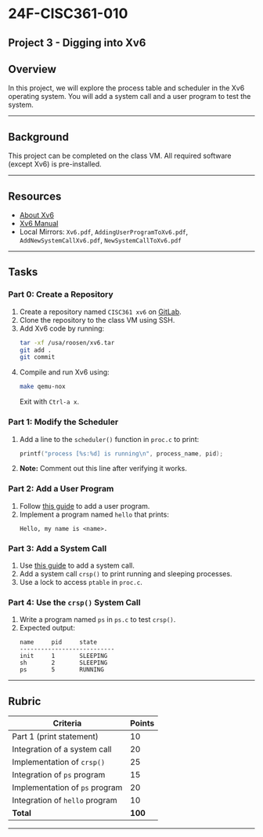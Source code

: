 
# 24F-CISC361-010  
**Project 3 - Digging into Xv6** 
---

## Overview  
In this project, we will explore the process table and scheduler in the Xv6 operating system. You will add a system call and a user program to test the system.

---

## Background  
This project can be completed on the class VM. All required software (except Xv6) is pre-installed.  

---

## Resources  
- [About Xv6](https://pdos.csail.mit.edu/6.828/2012/xv6.html)  
- [Xv6 Manual](https://pdos.csail.mit.edu/6.828/2018/xv6/book-rev11.pdf)  
- Local Mirrors: `Xv6.pdf`, `AddingUserProgramToXv6.pdf`, `AddNewSystemCallXv6.pdf`, `NewSystemCallToXv6.pdf`

---

## Tasks  

### Part 0: Create a Repository  
1. Create a repository named `CISC361 xv6` on [GitLab](https://gitlab.eecis.udel.edu).  
2. Clone the repository to the class VM using SSH.  
3. Add Xv6 code by running:  
   ```bash
   tar -xf /usa/roosen/xv6.tar
   git add . 
   git commit
   ```  
4. Compile and run Xv6 using:  
   ```bash
   make qemu-nox
   ```  
   Exit with `Ctrl-a x`.  

### Part 1: Modify the Scheduler  
1. Add a line to the `scheduler()` function in `proc.c` to print:  
   ```c
   printf("process [%s:%d] is running\n", process_name, pid);
   ```  
2. **Note:** Comment out this line after verifying it works.  

### Part 2: Add a User Program  
1. Follow [this guide](http://recolog.blogspot.com/2016/03/adding-user-program-to-xv6.html) to add a user program.  
2. Implement a program named `hello` that prints:  
   ```
   Hello, my name is <name>.
   ```  

### Part 3: Add a System Call  
1. Use [this guide](https://medium.com/@viduniwickramarachchi/add-a-new-system-call-in-xv6-5486c2437573) to add a system call.  
2. Add a system call `crsp()` to print running and sleeping processes.  
3. Use a lock to access `ptable` in `proc.c`.  

### Part 4: Use the `crsp()` System Call  
1. Write a program named `ps` in `ps.c` to test `crsp()`.  
2. Expected output:  
   ```
   name     pid     state  
   ---------------------------  
   init     1       SLEEPING  
   sh       2       SLEEPING  
   ps       5       RUNNING  
   ```  

---

## Rubric  

| **Criteria**                          | **Points** |  
|---------------------------------------|------------|  
| Part 1 (print statement)              | 10         |  
| Integration of a system call          | 20         |  
| Implementation of `crsp()`            | 25         |  
| Integration of `ps` program           | 15         |  
| Implementation of `ps` program        | 20         |  
| Integration of `hello` program        | 10         |  
| **Total**                             | **100**    |  

---

